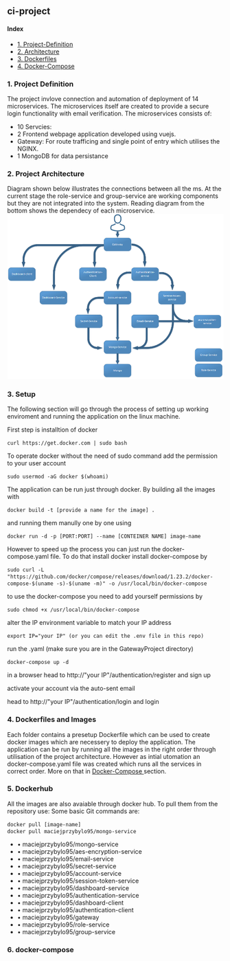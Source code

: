 ## ci-project
#### Index
* [1. Project-Definition](#1-Project-Definition)
* [2. Architecture](#2-Project-Architecture)
* [3. Dockerfiles ](#3-Dockerfiles-and-Images)
* [4. Docker-Compose ](#4-docker-compose)

### 1. Project Definition

The project invlove connection and automation of deployment of 14 microservices. The microservices itself are created to provide a secure login functionality with email verification. The microservices consists of:
* 10 Servcies: 
* 2 Frontend webpage application developed using vuejs.
* Gateway: For route trafficing and single point of entry which utilises the NGINX.
* 1 MongoDB for data persistance

### 2. Project Architecture
Diagram shown below illustrates the connections between all the ms. At the current stage the role-service and group-service are working components but they are not integrated into the system. Reading diagram from the bottom shows the dependecy of each microservice.
![Microservice Architecture](Architecture.png)

### 3. Setup

The following section will go through the process of setting up working enviroment and running the application on the linux machine.


First step is installtion of docker
```
curl https://get.docker.com | sudo bash
```
To operate docker without the need of sudo command add the permission to your user account
```
sudo usermod -aG docker $(whoami)
```
The application can be run just through docker. By building all the images with
```
docker build -t [provide a name for the image] .
```
and running them manully one by one using
```
docker run -d -p [PORT:PORT] --name [CONTEINER NAME] image-name
```
However to speed up the process you can just run the docker-compose.yaml file. To do that install docker install docker-compose by
```
sudo curl -L "https://github.com/docker/compose/releases/download/1.23.2/docker-compose-$(uname -s)-$(uname -m)" -o /usr/local/bin/docker-compose
```
to use the docker-compose you need to add yourself permissions by
```
sudo chmod +x /usr/local/bin/docker-compose
```
alter the IP environment variable to match your IP address
```
export IP="your IP" (or you can edit the .env file in this repo)
```
run the .yaml (make sure you are in the GatewayProject directory)
```
docker-compose up -d
```
in a browser head to http://"your IP"/authentication/register and sign up

activate your account via the auto-sent email

head to http://"your IP"/authentication/login and login


### 4. Dockerfiles and Images
Each folder contains a presetup Dockerfile which can be used to create docker images which are necessery to deploy the application. The application can be run by running all the images in the right order through utilisation of the project architecture. However as intial utomation an docker-compose.yaml file was created which runs all the services in correct order. More on that in [ Docker-Compose ](#4-docker-compose) section.

### 5. Dockerhub
All the images are also avaiable through docker hub. To pull them from the repository use:
Some basic Git commands are:
```
docker pull [image-name]
docker pull maciejprzybylo95/mongo-service
```
* •	maciejprzybylo95/mongo-service
* •	maciejprzybylo95/aes-encryption-service
* •	maciejprzybylo95/email-service
* •	maciejprzybylo95/secret-service
* •	maciejprzybylo95/account-service
* •	maciejprzybylo95/session-token-service
* •	maciejprzybylo95/dashboard-service
* •	maciejprzybylo95/authentication-service
* •	maciejprzybylo95/dashboard-client
* •	maciejprzybylo95/authentication-client
* •	maciejprzybylo95/gateway
* •	maciejprzybylo95/role-service
* •	maciejprzybylo95/group-service

### 6. docker-compose


